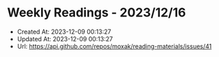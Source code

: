 # Weekly Readings - 2023/12/16

- Created At: 2023-12-09 00:13:27
- Updated At: 2023-12-09 00:13:27
- Url: https://api.github.com/repos/moxak/reading-materials/issues/41

